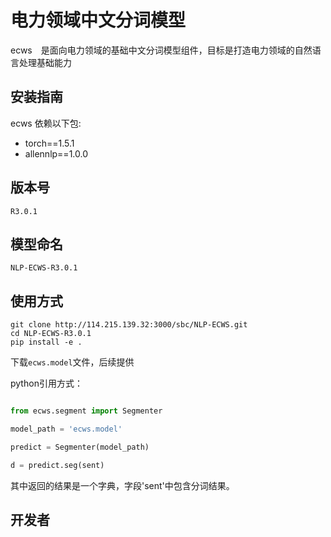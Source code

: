 #   电力领域中文分词模型
ecws　是面向电力领域的基础中文分词模型组件，目标是打造电力领域的自然语言处理基础能力

## 安装指南
ecws 依赖以下包:

+ torch==1.5.1
+ allennlp==1.0.0


## 版本号
```version
R3.0.1
```

## 模型命名
    NLP-ECWS-R3.0.1

## 使用方式

```
git clone http://114.215.139.32:3000/sbc/NLP-ECWS.git
cd NLP-ECWS-R3.0.1
pip install -e .
```
下载`ecws.model`文件，后续提供

python引用方式：

```python

from ecws.segment import Segmenter

model_path = 'ecws.model'

predict = Segmenter(model_path)

d = predict.seg(sent)
```

其中返回的结果是一个字典，字段'sent'中包含分词结果。


## 开发者


